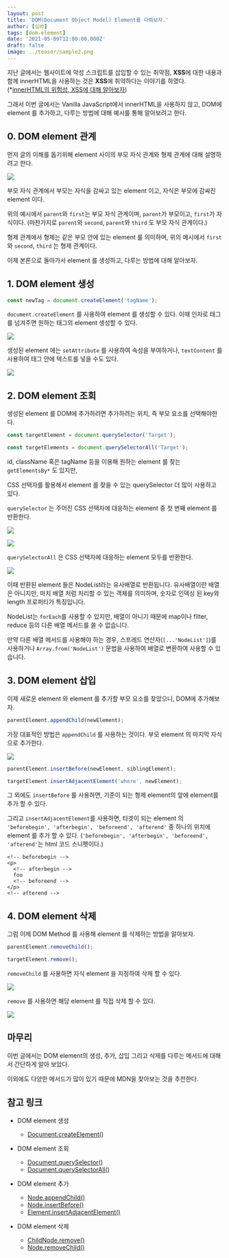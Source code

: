 ```yaml
---
layout: post
title: 'DOM(Document Object Model) Element를 다뤄보자.'
author: [심바]
tags: [dom-element]
date: '2021-05-09T12:00:00.000Z'
draft: false
image: ../teaser/sample2.png
---
```


지난 글에서는 웹사이트에 악성 스크립트를 삽입할 수 있는 취약점, **XSS**에 대한 내용과 함께 innerHTML을 사용하는 것은 **XSS**에 취약하다는 이야기를 하였다. (\*[innerHTML의 위험성, XSS에 대해 알아보자](https://woowacourse.github.io/tecoble/post/2021-04-26-cross-site-scripting/))

그래서 이번 글에서는 Vanilla JavaScript에서 innerHTML을 사용하지 않고, DOM에 element 를 추가하고, 다루는 방법에 대해 예시를 통해 알아보려고 한다.

## 0. DOM element 관계

먼저 글의 이해를 돕기위해 element 사이의 부모 자식 관계와 형제 관계에 대해 설명하려고 한다.

![](../images/2021-05-09-handle-dom-element.png)

부모 자식 관계에서 부모는 자식을 감싸고 있는 element 이고, 자식은 부모에 감싸진 element 이다.

위의 예시에서 `parent`와 `first`는 부모 자식 관계이며, `parent`가 부모이고, `first`가 자식이다. (마찬가지로 `parent`와 `second`, `parent`와 `third` 도 부모 자식 관계이다.)

형제 관계에서 형제는 같은 부모 안에 있는 element 를 의미하며, 위의 예시에서 `first`와 `second`, `third` 는 형제 관계이다.

이제 본론으로 돌아가서 element 를 생성하고, 다루는 방법에 대해 알아보자.

## 1. DOM element 생성

```javascript
const newTag = document.createElement('tagName');
```

`document.createElement` 를 사용하여 element 를 생성할 수 있다. 이때 인자로 태그를 넘겨주면 원하는 태그의 element 생성할 수 있다.

![](../images/2021-05-09-create-dom-element-1.png)

생성된 element 에는 `setAttribute` 를 사용하여 속성을 부여하거나, `textContent` 를 사용하여 태그 안에 텍스트를 넣을 수도 있다.

![](../images/2021-05-09-create-dom-element-2.png)

## 2. DOM element 조회

생성된 element 를 DOM에 추가하려면 추가하려는 위치, 즉 부모 요소를 선택해야한다.

```javascript
const targetElement = document.querySelector('Target');

const targetElements = document.querySelectorAll('Target');
```

id, className 혹은 tagName 등을 이용해 원하는 element 를 찾는 `getElementsBy*` 도 있지만,

CSS 선택자를 활용해서 element 를 찾을 수 있는 querySelector 더 많이 사용하고 있다.

`querySelector` 는 주어진 CSS 선택자에 대응하는 element 중 첫 번째 element 를 반환한다.

![](../images/2021-05-09-read-dom-element-1.png)

![](../images/2021-05-09-read-dom-element-2.png)

`querySelectorAll` 은 CSS 선택자에 대응하는 element 모두를 반환한다.

![](../images/2021-05-09-read-dom-element-3.png)

이때 반환된 element 들은 NodeList라는 유사배열로 반환됩니다. 유사배열이란 배열은 아니지만, 마치 배열 처럼 처리할 수 있는 객체를 의미하며, 숫자로 인덱싱 된 key와 length 프로퍼티가 특징입니다.

NodeList는 `forEach`를 사용할 수 있지만, 배열이 아니기 때문에 map이나 filter, reduce 등의 다른 배열 메서드를 쓸 수 없습니다.

만약 다른 배열 메서드를 사용해야 하는 경우, 스프레드 연산자(`[...'NodeList']`)를 사용하거나 `Array.from('NodeList')` 문법을 사용하여 배열로 변환하여 사용할 수 있습니다.

## 3. DOM element 삽입

이제 새로운 element 와 element 를 추가할 부모 요소를 찾았으니, DOM에 추가해보자.

```javascript
parentElement.appendChild(newElement);
```

가장 대표적인 방법은 `appendChild` 를 사용하는 것이다. 부모 element 의 마지막 자식으로 추가한다.

![](../images/2021-05-09-update-dom-element.png)

```javascript
parentElement.insertBefore(newElement, siblingElement);

targetElement.insertAdjacentElement('where', newElement);
```

그 외에도 `insertBefore` 를 사용하면, 기준이 되는 형제 element의 앞에 element를 추가 할 수 있다.

그리고 `insertAdjacentElement`를 사용하면, 타겟이 되는 element 의 `'beforebegin', 'afterbegin', 'beforeend', 'afterend'` 중 하나의 위치에 element 를 추가 할 수 있다. (`'beforebegin', 'afterbegin', 'beforeend', 'afterend'`는 html 코드 스니펫이다.)

```
<!-- beforebegin -->
<p>
  <!-- afterbegin -->
  foo
  <!-- beforeend -->
</p>
<!-- afterend -->
```

## 4. DOM element 삭제

그럼 이제 DOM Method 를 사용해 element 를 삭제하는 방법을 알아보자.

```javascript
parentElement.removeChild();

targetElement.remove();
```

`removeChild` 를 사용하면 자식 element 을 지정하여 삭제 할 수 있다.

![](../images/2021-05-09-delete-dom-element-1.png)

`remove` 를 사용하면 해당 element 를 직접 삭제 할 수 있다.

![](../images/2021-05-09-delete-dom-element-2.png)

## 마무리

이번 글에서는 DOM element의 생성, 추가, 삽입 그리고 삭제를 다루는 메서드에 대해서 간단하게 알아 보았다.

이외에도 다양한 메서드가 많이 있기 때문에 MDN을 찾아보는 것을 추천한다.

## 참고 링크

- DOM element 생성

  - [Document.createElement()](https://developer.mozilla.org/ko/docs/Web/API/Document/createElement)

- DOM element 조회

  - [Document.querySelector()](https://developer.mozilla.org/ko/docs/Web/API/Document/querySelector)
  - [Document.querySelectorAll()](https://developer.mozilla.org/ko/docs/Web/API/Document/querySelectorAll)

- DOM element 추가

  - [Node.appendChild()](https://developer.mozilla.org/ko/docs/Web/API/Node/appendChild)
  - [Node.insertBefore()](https://developer.mozilla.org/ko/docs/Web/API/Node/insertBefore)
  - [Element.insertAdjacentElement()](https://developer.mozilla.org/en-US/docs/Web/API/Element/insertAdjacentElement)

- DOM element 삭제
  - [ChildNode.remove()](https://developer.mozilla.org/en-US/docs/Web/API/ChildNode/remove)
  - [Node.removeChild()](https://developer.mozilla.org/en-US/docs/Web/API/Node/removeChild)
